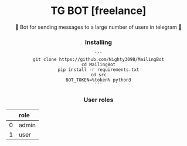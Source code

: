 <h1 align="center">TG BOT [freelance]</h1>

<div align="center">
🧋 Bot for sending messages to a large number of users in telegram 🧋
</div>

<div align="center">    
    <h3>Installing</h3>

    ```
    git clone https://github.com/Nighty3098/MailingBot
    cd MailingBot
    pip install -r requirements.txt
    cd src
    BOT_TOKEN=%token% python3
    ```

</div>

<div align="center">
    <h3>User roles</h3>

| | role |
|:--|:--|
| 0 | admin |
| 1 | user |

</div>
